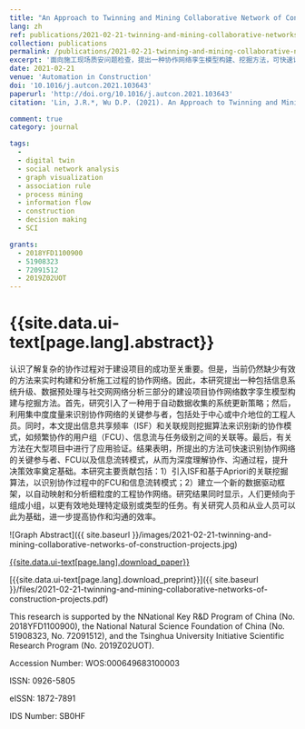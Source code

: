 ```yaml
---
title: "An Approach to Twinning and Mining Collaborative Network of Construction Projects"
lang: zh
ref: publications/2021-02-21-twinning-and-mining-collaborative-networks-of-construction-projects
collection: publications
permalink: /publications/2021-02-21-twinning-and-mining-collaborative-networks-of-construction-projects
excerpt: '面向施工现场质安问题检查，提出一种协作网络孪生模型构建、挖掘方法，可快速识别协作模式（包括关键关键参与人员、高频协作小组、信息流转路径），从而为管理决策者制定、优化管理方法与团队组织提供重要决策建议，大幅提升沟通、协作效率'
date: 2021-02-21
venue: 'Automation in Construction'
doi: '10.1016/j.autcon.2021.103643'
paperurl: 'http://doi.org/10.1016/j.autcon.2021.103643'
citation: 'Lin, J.R.*, Wu D.P. (2021). An Approach to Twinning and Mining Collaborative Network of Construction Projects. <i>Automation in Construction</i>, 125, 103643. doi: 10.1016/j.autcon.2021.103643'

comment: true
category: journal

tags: 
  - 
  - digital twin
  - social network analysis
  - graph visualization
  - association rule
  - process mining
  - information flow
  - construction
  - decision making
  - SCI

grants:
  - 2018YFD1100900
  - 51908323
  - 72091512
  - 2019Z02UOT
---
```



{{site.data.ui-text[page.lang].abstract}}
====

认识了解复杂的协作过程对于建设项目的成功至关重要。但是，当前仍然缺少有效的方法来实时构建和分析施工过程的协作网络。因此，本研究提出一种包括信息系统升级、数据预处理与社交网网络分析三部分的建设项目协作网络数字孪生模型构建与挖掘方法。首先，研究引入了一种用于自动数据收集的系统更新策略；然后，利用集中度度量来识别协作网络的关键参与者，包括处于中心或中介地位的工程人员。同时，本文提出信息共享频率（ISF）和关联规则挖掘算法来识别新的协作模式，如频繁协作的用户组（FCU）、信息流与任务级别之间的关联等。最后，有关方法在大型项目中进行了应用验证。结果表明，所提出的方法可快速识别协作网络的关键参与者、FCU以及信息流转模式，从而为深度理解协作、沟通过程，提升决策效率奠定基础。本研究主要贡献包括：1）引入ISF和基于Apriori的关联挖掘算法，以识别协作过程中的FCU和信息流转模式；2）建立一个新的数据驱动框架，以自动映射和分析细粒度的工程协作网络。研究结果同时显示，人们更倾向于组成小组，以更有效地处理特定级别或类型的任务。有关研究人员和从业人员可以此为基础，进一步提高协作和沟通的效率。

![Graph Abstract]({{ site.baseurl }}/images/2021-02-21-twinning-and-mining-collaborative-networks-of-construction-projects.jpg)

[{{site.data.ui-text[page.lang].download_paper}}]({{page.paperurl}})

[{{site.data.ui-text[page.lang].download_preprint}}]({{ site.baseurl }}/files/2021-02-21-twinning-and-mining-collaborative-networks-of-construction-projects.pdf)

This research is supported by the NNational Key R&D Program of China (No. 2018YFD1100900), the National Natural Science Foundation of China (No. 51908323, No. 72091512), and the Tsinghua University Initiative Scientific Research Program (No. 2019Z02UOT).

Accession Number: WOS:000649683100003

ISSN: 0926-5805

eISSN: 1872-7891

IDS Number: SB0HF


